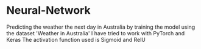 # Neural-Network 
Predicting the weather the next day in Australia by training the model using the dataset 'Weather in Australia'
I have tried to work with PyTorch and Keras
The activation function used is Sigmoid and RelU
